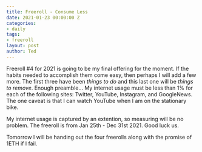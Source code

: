 ```yaml
---
title: Freeroll - Consume Less
date: 2021-01-23 00:00:00 Z
categories:
- daily
tags:
- freeroll
layout: post
author: Ted
--- 
```


Freeroll #4 for 2021 is going to be my final offering for the moment. If the habits needed to accomplish them come easy, then perhaps I will add a few more. The first three have been _things to do_ and this last one will be _things to remove_. Enough preamble... My internet usage must be less than 1% for each of the following sites: Twitter, YouTube, Instagram, and GoogleNews. The one caveat is that I can watch YouTube when I am on the stationary bike. 

My internet usage is captured by an extention, so measuring will be no problem. The freeroll is from Jan 25th - Dec 31st 2021. Good luck us.

Tomorrow I will be handing out the four freerolls along with the promise of 1ETH if I fail.
